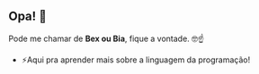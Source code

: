 ## Opa! 👋

Pode me chamar de **Bex ou Bia**, fique a vontade. 🤓☝️
- ⚡Aqui pra aprender mais sobre a linguagem da programação!
